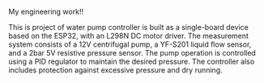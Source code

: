 My engineering work!! 

This is project of water pump controller is built as a single-board device based on the ESP32, 
with an L298N DC motor driver. The measurement system consists of a 12V centrifugal pump, 
a YF-S201 liquid flow sensor, and a 2bar 5V resistive pressure sensor. The pump operation 
is controlled using a PID regulator to maintain the desired pressure. 
The controller also includes protection against excessive pressure and dry running.

